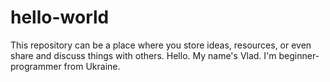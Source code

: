 # hello-world
This repository can be a place where you store ideas, resources, or even share and discuss things with others.
Hello. My name's Vlad. I'm beginner-programmer from Ukraine.
